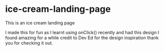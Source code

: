 # ice-cream-landing-page
This is an ice cream landing page

I made this for fun as I learnt using onClick() recently and had this design I found amazing for a while credit to Dev Ed for the design inspiration thank you for checking it out.
